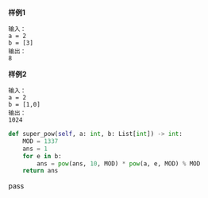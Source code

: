
**样例1**
```
输入：
a = 2
b = [3]
输出：
8
```
**样例2**
```
输入：
a = 2
b = [1,0]
输出：
1024
```


```python
def super_pow(self, a: int, b: List[int]) -> int:
	MOD = 1337
	ans = 1
	for e in b:
		ans = pow(ans, 10, MOD) * pow(a, e, MOD) % MOD
	return ans
```
pass
